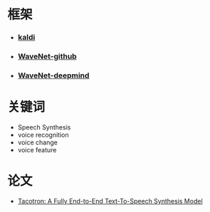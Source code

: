 # 框架
- ### [kaldi](https://github.com/kaldi-asr/kaldi)
- ### [WaveNet-github](https://github.com/ibab/tensorflow-wavenet)
- ### [WaveNet-deepmind](https://deepmind.com/blog/wavenet-generative-model-raw-audio/)
# 关键词
- Speech Synthesis
- voice recognition
- voice change
- voice feature
# 论文
- [Tacotron: A Fully End-to-End Text-To-Speech Synthesis Model](https://arxiv.org/abs/1703.10135)
